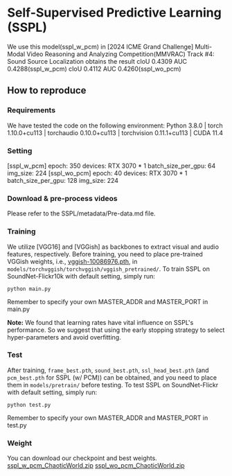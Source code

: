 # Self-Supervised Predictive Learning (SSPL)
We use this model(sspl_w_pcm) in [2024 ICME Grand Challenge] Multi-Modal Video Reasoning and Analyzing Competition(MMVRAC) Track #4: Sound Source Localization obtains the result cIoU 0.4309 AUC 0.4288(sspl_w_pcm) cIoU 0.4112 AUC 0.4260(sspl_wo_pcm) 

## How to reproduce
### Requirements
We have tested the code on the following environment:
Python  3.8.0 | torch  1.10.0+cu113 | torchaudio  0.10.0+cu113 | torchvision  0.11.1+cu113 | CUDA  11.4

### Setting
[sspl_w_pcm]
epoch: 350
devices: RTX 3070 * 1
batch_size_per_gpu: 64
img_size: 224
[sspl_wo_pcm]
epoch: 40
devices: RTX 3070 * 1
batch_size_per_gpu: 128
img_size: 224

### Download & pre-process videos
Please refer to the SSPL/metadata/Pre-data.md file.

### Training
We utilize [VGG16] and [VGGish] as backbones 
to extract visual and audio features, respectively. Before training, you need to place pre-trained VGGish weights, 
i.e., [vggish-10086976.pth](https://github.com/harritaylor/torchvggish/releases/download/v0.1/vggish-10086976.pth), 
in ```models/torchvggish/torchvggish/vggish_pretrained/```. To train SSPL on SoundNet-Flickr10k with default setting, simply run:
```
python main.py
```
Remember to specify your own MASTER_ADDR and MASTER_PORT in main.py

**Note:** We found that learning rates have vital influence on SSPL's performance. So we suggest that using the early stopping strategy 
to select hyper-parameters and avoid overfitting.

### Test
After training, ```frame_best.pth```, ```sound_best.pth```, ```ssl_head_best.pth``` (and ```pcm_best.pth``` for SSPL (w/ PCM)) 
can be obtained, and you need to place them in ```models/pretrain/``` before testing. To test SSPL on SoundNet-Flickr 
with default setting, simply run:
```
python test.py
```
Remember to specify your own MASTER_ADDR and MASTER_PORT in test.py

### Weight
You can download our checkpoint and best weights.
[sspl_w_pcm_ChaoticWorld.zip](https://drive.google.com/file/d/1Gj2TDs5pQqbIAN0dMgvRURLJqd4he1o_/view?usp=drive_link)
[sspl_wo_pcm_ChaoticWorld.zip](https://drive.google.com/file/d/1_-V1vhqo92fAvmIyGyizkDfWggutwRyy/view?usp=drive_link) 


